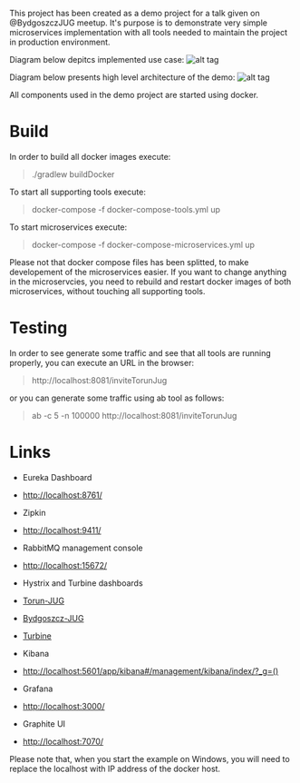 This project has been created as a demo project for a talk given on @BydgoszczJUG meetup. It's purpose is to demonstrate very simple microservices implementation with all tools needed to maintain the project in production environment.

Diagram below depitcs implemented use case:
![alt tag](https://github.com/vachacz/bydgoszcz-jug-microservices/blob/master/img/flow.png?raw=true)

Diagram below presents high level architecture of the demo:
![alt tag](https://github.com/vachacz/bydgoszcz-jug-microservices/blob/master/img/arch.png?raw=true)

All components used in the demo project are started using docker.

# Build

In order to build all docker images execute:
> ./gradlew buildDocker

To start all supporting tools execute:
> docker-compose -f docker-compose-tools.yml up

To start microservices execute:
> docker-compose -f docker-compose-microservices.yml up

Please not that docker compose files has been splitted, to make developement of the microservices easier. If you want to change anything in the microservcies, you need to rebuild and restart docker images of both microservices, without touching all supporting tools.

# Testing

In order to see generate some traffic and see that all tools are running properly, you can execute an URL in the browser:

> http://localhost:8081/inviteTorunJug

or you can generate some traffic using ab tool as follows:

> ab -c 5 -n 100000 http://localhost:8081/inviteTorunJug

# Links

+ Eureka Dashboard
 + <http://localhost:8761/>

+ Zipkin
 + <http://localhost:9411/>

+ RabbitMQ management console
 + <http://localhost:15672/>

+ Hystrix and Turbine dashboards
 + [Torun-JUG](http://localhost:8082/hystrix/monitor?stream=http%3A%2F%2Fservice-torun-jug%3A8080%2Fhystrix.stream)
 + [Bydgoszcz-JUG](http://localhost:8081/hystrix/monitor?stream=http%3A%2F%2Fservice-bydgoszcz-jug%3A8080%2Fhystrix.stream)
 + [Turbine](http://localhost:9090/hystrix/monitor?stream=http%3A%2F%2Fservice-turbine%3A8080%2Fturbine.stream)

+ Kibana
 + <http://localhost:5601/app/kibana#/management/kibana/index/?_g=()>

+ Grafana
 + <http://localhost:3000/>

+ Graphite UI
 + <http://localhost:7070/>
 
 Please note that, when you start the example on Windows, you will need to replace the localhost with IP address of the docker host.
